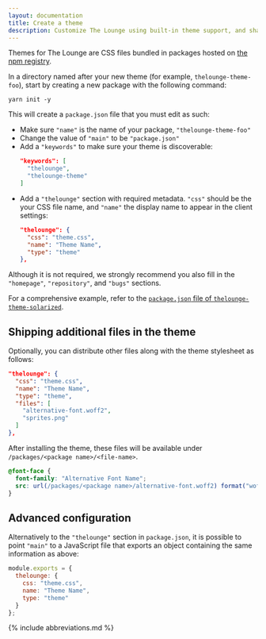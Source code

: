 ```yaml
---
layout: documentation
title: Create a theme
description: Customize The Lounge using built-in theme support, and share themes with others
---
```


Themes for The Lounge are CSS files bundled in packages hosted on [the npm registry](https://www.npmjs.com/search?q=keywords:thelounge-theme).

In a directory named after your new theme (for example, `thelounge-theme-foo`), start by creating a new package with the following command:

```
yarn init -y
```

This will create a `package.json` file that you must edit as such:

- Make sure `"name"` is the name of your package, `"thelounge-theme-foo"`
- Change the value of `"main"` to be `"package.json"`
- Add a `"keywords"` to make sure your theme is discoverable:
  ```json
  "keywords": [
    "thelounge",
    "thelounge-theme"
  ]
  ```
- Add a `"thelounge"` section with required metadata. `"css"` should be the your CSS file name, and `"name"` the display name to appear in the client settings:
  ```json
  "thelounge": {
    "css": "theme.css",
    "name": "Theme Name",
    "type": "theme"
  },
  ```

Although it is not required, we strongly recommend you also fill in the `"homepage"`, `"repository"`, and `"bugs"` sections.

For a comprehensive example, refer to the [`package.json` file of `thelounge-theme-solarized`](https://github.com/thelounge/thelounge-theme-solarized/blob/master/package.json).

## Shipping additional files in the theme

Optionally, you can distribute other files along with the theme stylesheet as follows:

```json
"thelounge": {
  "css": "theme.css",
  "name": "Theme Name",
  "type": "theme",
  "files": [
    "alternative-font.woff2",
    "sprites.png"
  ]
},
```

After installing the theme, these files will be available under `/packages/<package name>/<file-name>`.

```css
@font-face {
  font-family: "Alternative Font Name";
  src: url(/packages/<package name>/alternative-font.woff2) format("woff2");
}
```

## Advanced configuration

Alternatively to the `"thelounge"` section in `package.json`, it is possible to point `"main"` to a JavaScript file that exports an object containing the same information as above:

```js
module.exports = {
  thelounge: {
    css: "theme.css",
    name: "Theme Name",
    type: "theme"
  }
};
```

{% include abbreviations.md %}
